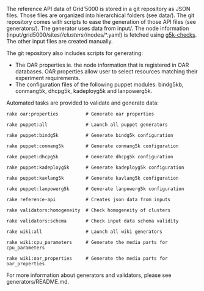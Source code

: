 The reference API data of Grid'5000 is stored in a git repository as JSON files. Those files are organized into hierarchical folders (see data/). The git repository comes with scripts to ease the generation of those API files (see generators/). The generator uses data from input/. The node information (input/grid5000/sites/*/clusters/*/nodes/*.yaml) is fetched using [g5k-checks](https://github.com/grid5000/g5k-checks). The other input files are created manually.

The git repository also includes scripts for generating:
* The OAR properties ie. the node information that is registered in OAR databases. OAR properties allow user to select resources matching their experiment requirements.
* The configuration files of the following puppet modules: bindg5kb, conmang5k, dhcpg5k, kadeployg5k and lanpowerg5k.

Automated tasks are provided to validate and generate data:

```
rake oar:properties          # Generate oar properties

rake puppet:all              # Launch all puppet generators

rake puppet:bindg5k          # Generate bindg5k configuration

rake puppet:conmang5k        # Generate conmang5k configuration

rake puppet:dhcpg5k          # Generate dhcpg5k configuration

rake puppet:kadeployg5k      # Generate kadeployg5k configuration

rake puppet:kavlang5k        # Generate kavlang5k configuration

rake puppet:lanpowerg5k      # Generate lanpowerg5k configuration

rake reference-api           # Creates json data from inputs

rake validators:homogeneity  # Check homogeneity of clusters

rake validators:schema       # Check input data schema validity

rake wiki:all                # Launch all wiki generators

rake wiki:cpu_parameters     # Generate the media parts for cpu_parameters

rake wiki:oar_properties     # Generate the media parts for oar_properties
```

For more information about generators and validators, please see generators/README.md.
